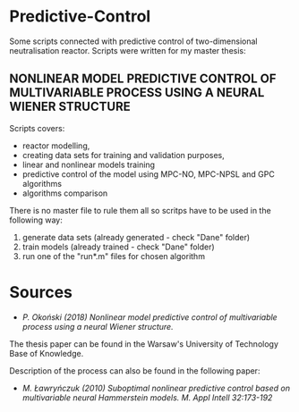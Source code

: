 # Predictive-Control
Some scripts connected with predictive control of two-dimensional neutralisation reactor. Scripts were written
for my master thesis:
## NONLINEAR MODEL PREDICTIVE CONTROL OF MULTIVARIABLE PROCESS USING A NEURAL WIENER STRUCTURE
Scripts covers:
* reactor modelling,
* creating data sets for training and validation purposes,
* linear and nonlinear models training
* predictive control of the model using MPC-NO, MPC-NPSL and GPC algorithms
* algorithms comparison

There is no master file to rule them all so scritps have to be used in the following way:
1. generate data sets (already generated - check "Dane" folder)
2. train models (already trained - check "Dane" folder)
3. run one of the "run*.m" files for chosen algorithm

# Sources
* _P. Okoński (2018) Nonlinear model predictive control of multivariable process using a neural Wiener structure._

The thesis paper can be found in the Warsaw's University of Technology Base of Knowledge.

Description of the process can also be found in the following paper:
* _M. Ławryńczuk (2010) Suboptimal nonlinear predictive control based on multivariable neural Hammerstein models. M. Appl Intell 32:173-192_
